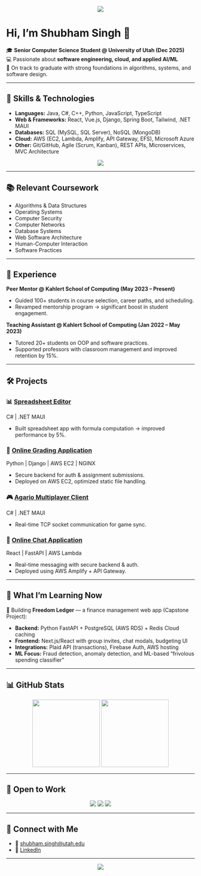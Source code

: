 
<!-- Banner -->
<p align="center">
  <img src="https://capsule-render.vercel.app/api?type=waving&color=0:1e3c72,100:2a5298&height=200&section=header&text=Hi%20I'm%20Shubham%20Singh&fontSize=45&fontColor=ffffff&animation=fadeIn&fontAlignY=35" />
</p>

# Hi, I’m Shubham Singh 👋  

🎓 **Senior Computer Science Student @ University of Utah (Dec 2025)**  
💻 Passionate about **software engineering, cloud, and applied AI/ML**  
🌟 On track to graduate with strong foundations in algorithms, systems, and software design.  

---

## 🚀 Skills & Technologies  

- **Languages:** Java, C#, C++, Python, JavaScript, TypeScript  
- **Web & Frameworks:** React, Vue.js, Django, Spring Boot, Tailwind, .NET MAUI  
- **Databases:** SQL (MySQL, SQL Server), NoSQL (MongoDB)  
- **Cloud:** AWS (EC2, Lambda, Amplify, API Gateway, EFS), Microsoft Azure  
- **Other:** Git/GitHub, Agile (Scrum, Kanban), REST APIs, Microservices, MVC Architecture  

<p align="center">
  <img src="https://skillicons.dev/icons?i=java,python,cpp,cs,js,ts,react,django,spring,aws,azure,mysql,mongodb,git" />
</p>

---

## 📚 Relevant Coursework  

- Algorithms & Data Structures  
- Operating Systems  
- Computer Security  
- Computer Networks  
- Database Systems  
- Web Software Architecture  
- Human-Computer Interaction  
- Software Practices  

---

## 💼 Experience  

**Peer Mentor @ Kahlert School of Computing (May 2023 – Present)**  
- Guided 100+ students in course selection, career paths, and scheduling.  
- Revamped mentorship program → significant boost in student engagement.  

**Teaching Assistant @ Kahlert School of Computing (Jan 2022 – May 2023)**  
- Tutored 20+ students on OOP and software practices.  
- Supported professors with classroom management and improved retention by 15%.  

---

## 🛠 Projects  

### 📊 [Spreadsheet Editor](#)  
C# | .NET MAUI  
- Built spreadsheet app with formula computation → improved performance by 5%.  

### 📝 [Online Grading Application](#)  
Python | Django | AWS EC2 | NGINX  
- Secure backend for auth & assignment submissions.  
- Deployed on AWS EC2, optimized static file handling.  

### 🎮 [Agario Multiplayer Client](#)  
C# | .NET MAUI  
- Real-time TCP socket communication for game sync.  

### 💬 [Online Chat Application](#)  
React | FastAPI | AWS Lambda  
- Real-time messaging with secure backend & auth.  
- Deployed using AWS Amplify + API Gateway.  

---

## 📖 What I’m Learning Now  

🔹 Building **Freedom Ledger** — a finance management web app (Capstone Project):  
- **Backend:** Python FastAPI + PostgreSQL (AWS RDS) + Redis Cloud caching  
- **Frontend:** Next.js/React with group invites, chat modals, budgeting UI  
- **Integrations:** Plaid API (transactions), Firebase Auth, AWS hosting  
- **ML Focus:** Fraud detection, anomaly detection, and ML-based “frivolous spending classifier”  

---

## 📊 GitHub Stats  

<p align="center">
  <img src="https://github-readme-stats.vercel.app/api?username=code-sharingan&show_icons=true&theme=tokyonight" height="180px"/>
  <img src="https://github-readme-stats.vercel.app/api/top-langs/?username=code-sharingan&layout=compact&theme=tokyonight" height="180px"/>
</p>

---

## 🤝 Open to Work  

<p align="center">
  <img src="https://img.shields.io/badge/💼-Open_to_Work-brightgreen?style=for-the-badge" />
  <img src="https://img.shields.io/badge/Software_Engineer-blue?style=for-the-badge&logo=visualstudiocode" />
  <img src="https://img.shields.io/badge/ML_Engineer-orange?style=for-the-badge&logo=tensorflow" />
</p>


---

## 🔗 Connect with Me  

- 📧 [shubham.singh@utah.edu](mailto:shubham.singh@utah.edu)  
- 💼 [LinkedIn](https://www.linkedin.com/in/shubhamanilsingh)  

---

<!-- Footer Banner -->
<p align="center">
  <img src="https://capsule-render.vercel.app/api?type=waving&color=0:2a5298,100:1e3c72&height=120&section=footer"/>
</p>
